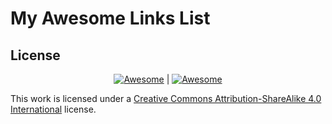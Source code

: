 # **My Awesome Links List**









## License
  
<p align="center"><a href="https://creativecommons.org"><img src="http://i.creativecommons.org/l/by-sa/4.0/88x31.png" border="0" alt="Awesome"></a> | 
<a href="https://awesome.re"><img src="https://awesome.re/badge.svg" border="0" alt="Awesome"></a></p>  
  
This work is licensed under a [Creative Commons Attribution-ShareAlike 4.0 International](http://creativecommons.org/licenses/by-sa/4.0/) license.
